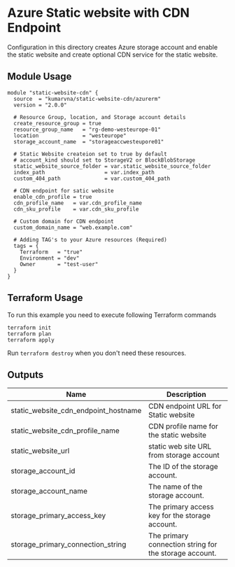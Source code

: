 # Azure Static website with CDN Endpoint

Configuration in this directory creates Azure storage account and enable the static website and create optional CDN service for the static website.

## Module Usage

```hcl
module "static-website-cdn" {
  source  = "kumarvna/static-website-cdn/azurerm"
  version = "2.0.0"

  # Resource Group, location, and Storage account details
  create_resource_group = true
  resource_group_name   = "rg-demo-westeurope-01"
  location              = "westeurope"
  storage_account_name  = "storageaccwesteupore01"

  # Static Website createion set to true by default
  # account_kind should set to StorageV2 or BlockBlobStorage
  static_website_source_folder = var.static_website_source_folder
  index_path                   = var.index_path
  custom_404_path              = var.custom_404_path

  # CDN endpoint for satic website
  enable_cdn_profile = true
  cdn_profile_name   = var.cdn_profile_name
  cdn_sku_profile    = var.cdn_sku_profile

  # Custom domain for CDN endpoint
  custom_domain_name = "web.example.com"
  
  # Adding TAG's to your Azure resources (Required)
  tags = {
    Terraform   = "true"
    Environment = "dev"
    Owner       = "test-user"
  }
}
```

## Terraform Usage

To run this example you need to execute following Terraform commands

```hcl
terraform init
terraform plan
terraform apply
```

Run `terraform destroy` when you don't need these resources.

## Outputs

| Name | Description |
|------|-------------|
| static\_website\_cdn\_endpoint\_hostname | CDN endpoint URL for Static website |
| static\_website\_cdn\_profile\_name | CDN profile name for the static website |
| static\_website\_url | static web site URL from storage account |
| storage\_account\_id | The ID of the storage account. |
| storage\_account\_name | The name of the storage account. |
| storage\_primary\_access\_key | The primary access key for the storage account. |
| storage\_primary\_connection\_string | The primary connection string for the storage account. |
